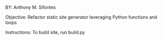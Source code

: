 BY: Anthony M. Sifontes

Objective: Refactor static site generator leveraging Python functions and loops

Instructions: To build site, run build.py
